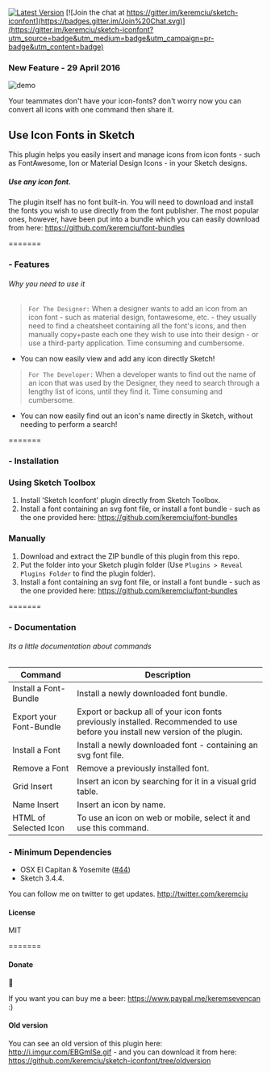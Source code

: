 [![Latest Version](https://img.shields.io/github/release/keremciu/sketch-iconfont.svg?style=flat-square)](https://github.com/keremciu/sketch-iconfont/releases)
[![Join the chat at https://gitter.im/keremciu/sketch-iconfont](https://badges.gitter.im/Join%20Chat.svg)](https://gitter.im/keremciu/sketch-iconfont?utm_source=badge&utm_medium=badge&utm_campaign=pr-badge&utm_content=badge)

### New Feature - 29 April 2016
![demo][demo-image]

Your teammates don't have your icon-fonts? don't worry now you can convert all icons with one command then share it.

[demo-image]: http://g.recordit.co/TU3az70acC.gif

## Use Icon Fonts in Sketch

This plugin helps you easily insert and manage icons from icon fonts - such as FontAwesome, Ion or Material Design Icons - in your Sketch designs.

##### Use any icon font.
The plugin itself has no font built-in. You will need to download and install the fonts you wish to use directly from the font publisher. The most popular ones, however, have been put into a bundle which you can easily download from here: https://github.com/keremciu/font-bundles

=======

### - Features
###### Why you need to use it

> `For The Designer:` 
> When a designer wants to add an icon from an icon font - such as material design, fontawesome, etc. - they usually need to find a cheatsheet containing all the font's icons, and then manually copy+paste each one they wish to use into their design - or use a third-party application. Time consuming and cumbersome.

- You can now easily view and add any icon directly Sketch!

> `For The Developer:` 
> When a developer wants to find out the name of an icon that was used by the Designer, they need to search through a lengthy list of icons, until they find it. Time consuming and cumbersome.

- You can now easily find out an icon's name directly in Sketch, without needing to perform a search!

=======

### - Installation

### Using Sketch Toolbox

1. Install 'Sketch Iconfont' plugin directly from Sketch Toolbox.
2. Install a font containing an svg font file, or install a font bundle - such as the one provided here: https://github.com/keremciu/font-bundles 

### Manually

1. Download and extract the ZIP bundle of this plugin from this repo.
2. Put the folder into your Sketch plugin folder (Use `Plugins > Reveal Plugins Folder` to find the plugin folder).
3. Install a font containing an svg font file, or install a font bundle - such as the one provided here: https://github.com/keremciu/font-bundles

=======

### - Documentation
###### Its a little documentation about commands 

Command             	| Description
----------------------- | -----------------------------------------------------------------------------------------------
Install a Font-Bundle   | Install a newly downloaded font bundle.
Export your Font-Bundle | Export or backup all of your icon fonts previously installed. Recommended to use before you  install new version of the plugin.
Install a Font          | Install a newly downloaded font - containing an svg font file.
Remove a Font 			| Remove a previously installed font.
Grid Insert 			| Insert an icon by searching for it in a visual grid table.
Name Insert 			| Insert an icon by name.
HTML of Selected Icon   | To use an icon on web or mobile, select it and use this command.

### - Minimum Dependencies

- OSX El Capitan & Yosemite ([#44](https://github.com/keremciu/sketch-iconfont/issues/44))
- Sketch 3.4.4.

You can follow me on twitter to get updates.
http://twitter.com/keremciu

#### License

MIT

=======

#### Donate

:beers:

If you want you can buy me a beer: https://www.paypal.me/keremsevencan :)

#### Old version

You can see an old version of this plugin here: http://i.imgur.com/EBGmlSe.gif - and you can download it from here: https://github.com/keremciu/sketch-iconfont/tree/oldversion
